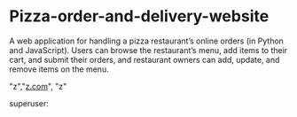 # Pizza-order-and-delivery-website
A web application for handling a pizza restaurant’s online orders (in Python and JavaScript).
Users can browse the restaurant’s menu, add items to their cart, and submit their orders, and restaurant owners can add, update, and remove items on the menu.


"z","[z.com](http://z.com/)", "z"

[](https://www.notion.so/9b3cdb8e222447feb1a63f10146802bf#b19ad62107dd49468ea82da549e08b4d)

superuser:
